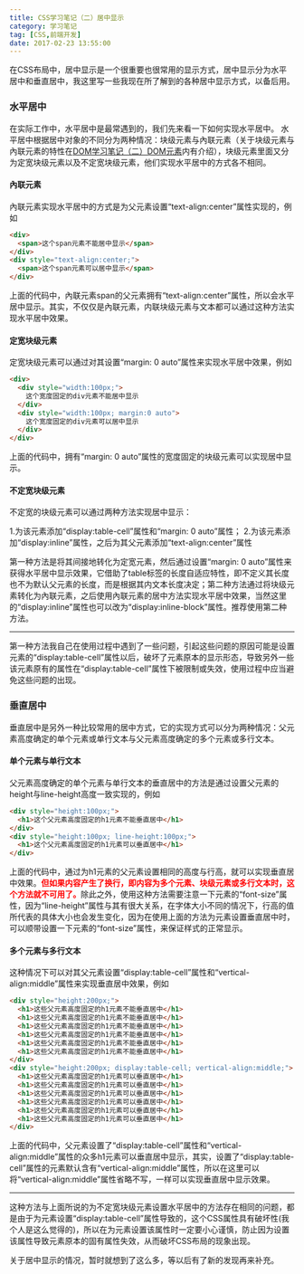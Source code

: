 ```yaml
---
title: CSS学习笔记（二）居中显示
category: 学习笔记
tag: [CSS,前端开发]
date: 2017-02-23 13:55:00
---
```


在CSS布局中，居中显示是一个很重要也很常用的显示方式，居中显示分为水平居中和垂直居中，我这里写一些我现在所了解到的各种居中显示方式，以备后用。<!--more-->

### 水平居中
在实际工作中，水平居中是最常遇到的，我们先来看一下如何实现水平居中。
水平居中根据居中对象的不同分为两种情况：块级元素与內联元素（关于块级元素与內联元素的特性在[DOM学习笔记（二）DOM元素](https://kannnnng.github.io/2017/02/17/DOM%e5%ad%a6%e4%b9%a0%e7%ac%94%e8%ae%b0%ef%bc%88%e4%ba%8c%ef%bc%89DOM%e5%85%83%e7%b4%a0/)内有介绍），块级元素里面又分为定宽块级元素以及不定宽块级元素，他们实现水平居中的方式各不相同。

#### 內联元素
內联元素实现水平居中的方式是为父元素设置“text-align:center”属性实现的，例如
``` html
<div>
  <span>这个span元素不能居中显示</span>
</div>
<div style="text-align:center;">
  <span>这个span元素可以居中显示</span>
</div>
```
上面的代码中，內联元素span的父元素拥有“text-align:center”属性，所以会水平居中显示。其实，不仅仅是內联元素，内联块级元素与文本都可以通过这种方法实现水平居中效果。

#### 定宽块级元素
定宽块级元素可以通过对其设置“margin: 0 auto”属性来实现水平居中效果，例如
``` html
<div>
  <div style="width:100px;">
    这个宽度固定的div元素不能居中显示
  </div>
  <div style="width:100px; margin:0 auto">
    这个宽度固定的div元素可以居中显示
  </div>
</div>
```
上面的代码中，拥有“margin: 0 auto”属性的宽度固定的块级元素可以实现居中显示。

#### 不定宽块级元素
不定宽的块级元素可以通过两种方法实现居中显示：

1.为该元素添加“display:table-cell”属性和“margin: 0 auto”属性；
2.为该元素添加“display:inline”属性，之后为其父元素添加“text-align:center”属性

第一种方法是将其间接地转化为定宽元素，然后通过设置“margin: 0 auto”属性来获得水平居中显示效果，它借助了table标签的长度自适应特性，即不定义其长度也不为默认父元素的长度，而是根据其内文本长度决定；第二种方法通过将块级元素转化为內联元素，之后使用內联元素的居中方法实现水平居中效果，当然这里的“display:inline”属性也可以改为“display:inline-block”属性。推荐使用第二种方法。
___
第一种方法我自己在使用过程中遇到了一些问题，引起这些问题的原因可能是设置元素的“display:table-cell”属性以后，破坏了元素原本的显示形态，导致另外一些该元素原有的属性在“display:table-cell”属性下被限制或失效，使用过程中应当避免这些问题的出现。

### 垂直居中
垂直居中是另外一种比较常用的居中方式，它的实现方式可以分为两种情况：父元素高度确定的单个元素或单行文本与父元素高度确定的多个元素或多行文本。

#### 单个元素与单行文本
父元素高度确定的单个元素与单行文本的垂直居中的方法是通过设置父元素的height与line-height高度一致实现的，例如
``` html
<div style="height:100px;">
  <h1>这个父元素高度固定的h1元素不能垂直居中</h1>
</div>
<div style="height:100px; line-height:100px;">
  <h1>这个父元素高度固定的h1元素可以垂直居中</h1>
</div>
```
上面的代码中，通过为h1元素的父元素设置相同的高度与行高，就可以实现垂直居中效果。<span style="color: red; font-weight: bold">但如果内容产生了换行，即内容为多个元素、块级元素或多行文本时，这个方法就不可用了。</span>除此之外，使用这种方法需要注意一下元素的“font-size”属性，因为“line-height”属性与其有很大关系，在字体大小不同的情况下，行高的值所代表的具体大小也会发生变化，因为在使用上面的方法为元素设置垂直居中时，可以顺带设置一下元素的“font-size”属性，来保证样式的正常显示。

#### 多个元素与多行文本
这种情况下可以对其父元素设置“display:table-cell”属性和“vertical-align:middle”属性来实现垂直居中效果，例如
``` html
<div style="height:200px;">
  <h1>这些父元素高度固定的h1元素不能垂直居中</h1>
  <h1>这些父元素高度固定的h1元素不能垂直居中</h1>
  <h1>这些父元素高度固定的h1元素不能垂直居中</h1>
  <h1>这些父元素高度固定的h1元素不能垂直居中</h1>
  <h1>这些父元素高度固定的h1元素不能垂直居中</h1>
  <h1>这些父元素高度固定的h1元素不能垂直居中</h1>
</div>
<div style="height:200px; display:table-cell; vertical-align:middle;">
  <h1>这些父元素高度固定的h1元素可以垂直居中</h1>
  <h1>这些父元素高度固定的h1元素可以垂直居中</h1>
  <h1>这些父元素高度固定的h1元素可以垂直居中</h1>
  <h1>这些父元素高度固定的h1元素可以垂直居中</h1>
  <h1>这些父元素高度固定的h1元素可以垂直居中</h1>
  <h1>这些父元素高度固定的h1元素可以垂直居中</h1>
</div>
```
上面的代码中，父元素设置了“display:table-cell”属性和“vertical-align:middle”属性的众多h1元素可以垂直居中显示，其实，设置了“display:table-cell”属性的元素默认含有“vertical-align:middle”属性，所以在这里可以将“vertical-align:middle”属性省略不写，一样可以实现垂直居中显示效果。
___
这种方法与上面所说的为不定宽块级元素设置水平居中的方法存在相同的问题，都是由于为元素设置“display:table-cell”属性导致的，这个CSS属性具有破坏性(我个人是这么觉得的)，所以在为元素设置该属性时一定要小心谨慎，防止因为设置该属性导致元素原本的固有属性失效，从而破坏CSS布局的现象出现。

关于居中显示的情况，暂时就想到了这么多，等以后有了新的发现再来补充。
